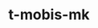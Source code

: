 ---
layout: product
title:  "t-mobis-mk"
href: "t-mobis"
target: "_self"
name: "Мобильный контролёр"
tags: [product]
text: "
    Controller
"
---